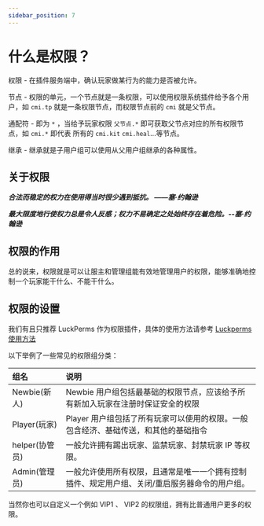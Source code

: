 ```yaml
---
sidebar_position: 7
---
```


# 什么是权限？

权限 - 在插件服务端中，确认玩家做某行为的能力是否被允许。

节点 - 权限的单元，一个节点就是一条权限，可以使用权限系统插件给予各个用户，如 `cmi.tp` 就是一条权限节点，而权限节点前的 `cmi` 就是父节点。

通配符 - 即为 `*` ，当给予玩家权限 `父节点.*` 即可获取父节点对应的所有权限节点，如 `cmi.*` 即代表 所有的 `cmi.kit` `cmi.heal`...等节点。

继承 - 继承就是子用户组可以使用从父用户组继承的各种属性。

## 关于权限

***合法而稳定的权力在使用得当时很少遇到抵抗。 ——塞·约翰逊***

***最大限度地行使权力总是令人反感；权力不易确定之处始终存在着危险。--塞·约翰逊***

## 权限的作用

总的说来，权限就是可以让服主和管理组能有效地管理用户的权限，能够准确地控制一个玩家能干什么、不能干什么。

## 权限的设置

我们有且只推荐 LuckPerms 作为权限插件，具体的使用方法请参考 [Luckperms 使用方法](/docs/process/plugin/管理工具/权限管理/概览.md.md)

以下举例了一些常见的权限组分类：

|组名|说明|
| :------------ | :------------ |
|Newbie(新人)| Newbie 用户组包括最基础的权限节点，应该给予所有新加入玩家在注册时保证安全的权限|
|Player(玩家)| Player 用户组包括了所有玩家可以使用的权限。一般包含经济、基础传送，和其他的基础指令|
|helper(协管员)|一般允许拥有踢出玩家、监禁玩家、封禁玩家 IP 等权限。|
|Admin(管理员)|一般允许使用所有权限，且通常是唯一一个拥有控制插件、规定用户组、关闭/重启服务器命令的用户组。|

当然你也可以自定义一个例如 VIP1 、 VIP2 的权限组，拥有比普通用户更多的权限。